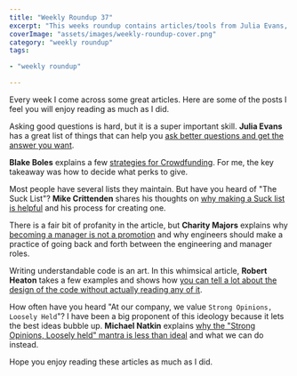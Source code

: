 ```yaml
---
title: "Weekly Roundup 37"
excerpt: "This weeks roundup contains articles/tools from Julia Evans, Blake Boles, Mike Crittenden, Charity Majors, Robert Heaton and Michael Natkin"
coverImage: "assets/images/weekly-roundup-cover.png"
category: "weekly roundup"
tags:

- "weekly roundup"

---
```


Every week I come across some great articles. Here are some of the posts I feel you will enjoy reading as much as I did.

Asking good questions is hard, but it is a super important skill. **Julia Evans** has a great list of things that can help you [ask better questions and get the answer you want](https://jvns.ca/blog/good-questions/).

**Blake Boles** explains a few [strategies for Crowdfunding](https://www.blakeboles.com/2012/05/dreamfunding/). For me, the key takeaway was how to decide what perks to give.

Most people have several lists they maintain. But have you heard of "The Suck List"? **Mike Crittenden** shares his thoughts on [why making a Suck list is helpful](https://critter.blog/2018/06/11/the-power-of-the-suck-list/) and his process for creating one.

There is a fair bit of profanity in the article, but **Charity Majors** explains why [becoming a manager is not a promotion](https://charity.wtf/2017/05/11/the-engineer-manager-pendulum/) and why engineers should make a practice of going back and forth between the engineering and manager roles.

Writing understandable code is an art. In this whimsical article, **Robert Heaton** takes a few examples and shows how [you can tell a lot about the design of the code without actually reading any of it](https://robertheaton.com/2014/06/20/code-review-without-your-eyes/).

How often have you heard "At our company, we value `Strong Opinions, Loosely Held`"? I have been a big proponent of this ideology because it lets the best ideas bubble up. **Michael Natkin** explains [why the "Strong Opinions, Loosely held" mantra is less than ideal](https://blog.glowforge.com/strong-opinions-loosely-held-might-be-the-worst-idea-in-tech/) and what we can do instead.

Hope you enjoy reading these articles as much as I did.

